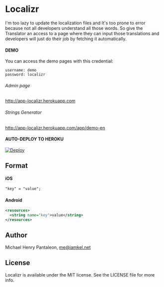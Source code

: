 # Localizr
I'm too lazy to update the localization files and It's too prone to error because not all developers understand all those words. So give the Translator an access to a page where they can input those translations and developers will just do their job by fetching it automatically.

#### DEMO

You can access the demo pages with this credential:
```
username: demo
password: localizr
```

###### Admin page
http://app-localizr.herokuapp.com

###### Strings Generator

http://app-localizr.herokuapp.com/app/demo-en


#### AUTO-DEPLOY TO HEROKU

[![Deploy](https://www.herokucdn.com/deploy/button.svg)](https://heroku.com/deploy?template=https://github.com/michaelhenry/localizr)


## Format

#### iOS

```txt
"key" = "value";
```

#### Android

```xml
<resources>
  <string name="key">value</string>
</resources>
```

## Author

Michael Henry Pantaleon, me@iamkel.net

## License

Localizr is available under the MIT license. See the LICENSE file for more info.
